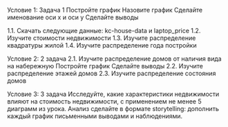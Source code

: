 Условие 1: Задача 1
Постройте график
Назовите график
Сделайте именование оси x и оси y
Сделайте выводы

1.1. Скачать следующие данные: kc-house-data и laptop_price
1.2. Изучите стоимости недвижимости
1.3. Изучите распределение квадратуры жилой
1.4. Изучите распределение года постройки

Условие 2: 2 задача
2.1. Изучите распределение домов от наличия вида на набережную
Постройте график
Сделайте выводы
2.2. Изучите распределение этажей домов
2.3. Изучите распределение состояния домов

Условие 3: 3 задача
Исследуйте, какие характеристики недвижимости влияют на стоимость недвижимости, с применением не менее 5 диаграмм из урока.
Анализ сделайте в формате storytelling: дополнить каждый график письменными выводами и наблюдениями.

